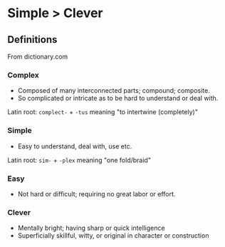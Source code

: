 # Simple > Clever

## Definitions
From dictionary.com

### Complex
* Composed of many interconnected parts; compound; composite. 
* So complicated or intricate as to be hard to understand or deal with.

Latin root: `complect-` + `-tus` meaning "to intertwine (completely)"

### Simple
* Easy to understand, deal with, use etc.

Latin root: `sim-` + `-plex` meaning "one fold/braid"

### Easy
* Not hard or difficult; requiring no great labor or effort.

### Clever
* Mentally bright; having sharp or quick intelligence
* Superficially skillful, witty, or original in character or construction

